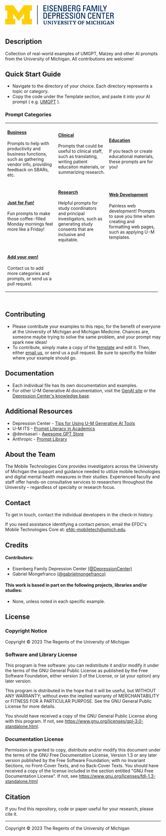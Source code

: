 ![Depression Center Logo](https://github.com/DepressionCenter/.github/blob/main/images/EFDCLogo_375w.png "depressioncenter.org")

# <Repository Title>

## Description
Collection of real-world examples of UMGPT, Maizey and other AI prompts from the University of Michigan. All contributions are welcome!



## Quick Start Guide
* Navigate to the directory of your choice. Each directory represents a topic or category.
* Copy the code under the Template section, and paste it into your AI prompt ( e.g. [UMGPT](https://umgpt.umich.edu/) ).  

### Prompt Categories
<table border="0" width="98%" style="width: 98%;">
  <tbody>
    <tr>
      <td width="32%">
        <h4><a href="/business/">Business</a></h4>
        <p>Prompts to help with productivity and business functions, such as gathering vendor info, providing feedback on SBARs, etc.</p>
      </td>
      <td width="32%">
        <h4><a href="/clinical/">Clinical</a></h4>
        <p>Prompts that could be useful to clinical staff, such as translating, writing patient educaiton materials, or summarizing research.</p>
      </td>
      <td width="32%">
        <h4><a href="/education/">Education</a></h4>
        <p>If you teach or create educational materials, these prompts are for you!</p>
      </td>
    </tr>
    <tr>
      <td width="32%">
        <h4><a href="/just-for-fun/">Just for Fun!</a></h4>
        <p>Fun prompts to make those coffee-filled Monday mornings feel more like a Friday!</p>
      </td>
      <td width="32%">
        <h4><a href="/research/">Research</a></h4>
        <p>Helpful prompts for study coordinators and principal investigators, such as generating study consents that are inclusive and equitable.</p>
      </td>
      <td width="32%">
        <h4><a href="web-development">Web Development</a></h4>
        <p>Painless web development! Prompts to save you time when creating and formatting web pages, such as applying U-M templates.</p>
      </td>
    </tr>
    <tr>
      <td width="32%">
        <h4><a href="#contact">Add your own!</a></h4>
        <p>Contact us to add more categories and prompts, or send us a pull request.</p>
      </td>
      <td width="32%">
        <h4><a href="#"></a></h4>
        <p></p>
      </td>
      <td width="32%">
        <h4><a href="#"></a></h4>
        <p></p>
      </td>
    </tr>
  </tbody>
</table>
<br />



## Contributing
* Please contribute your examples to this repo, for the benefit of everyone at the University of Michigan and Michigan Medicine. Chances are, someone maybe trying to solve the same problem, and your prompt may spark new ideas!
* To contribute, simply make a copy of the [template](_template.md) and edit it. Then, either [email us](#contact), or send us a pull request. Be sure to specifiy the folder where your example should go.


## Documentation
* Each individual file has its own documentation and examples.
* For other U-M Generative AI documentation, visit the [GenAI site](https://genai.umich.edu/) or the [Depression Center's knowledge base](https://michmed.org/efdc-kb).

## Additional Resources
* Depression Center - [Tips for Using U-M Generative AI Tools](https://teamdynamix.umich.edu/TDClient/210/DepressionCenter/KB/ArticleDet?ID=10725)
* U-M ITS - [Prompt Literacy in Academics](https://genai.umich.edu/resources/prompt-literacy)
* @devisasari - [Awesome GPT Store](https://github.com/devisasari/awesome-gpt-store)
* Anthropic - [Prompt Library](https://docs.anthropic.com/claude/prompt-library)



## About the Team
The Mobile Technologies Core provides investigators across the University of Michigan the support and guidance needed to utilize mobile technologies and digital mental health measures in their studies. Experienced faculty and staff offer hands-on consultative services to researchers throughout the University – regardless of specialty or research focus.



## Contact
To get in touch, contact the individual developers in the check-in history.

If you need assistance identifying a contact person, email the EFDC's Mobile Technologies Core at: efdc-mobiletech@umich.edu.



## Credits
#### Contributors:
+ Eisenberg Family Depression Center [(@DepressionCenter)](https://github.com/DepressionCenter/)
+ Gabriel Mongefranco [(@gabrielmongefranco)](https://github.com/gabrielmongefranco)



#### This work is based in part on the following projects, libraries and/or studies:
+ None, unless noted in each specific example.



## License
### Copyright Notice
Copyright © 2023 The Regents of the University of Michigan


### Software and Library License
This program is free software: you can redistribute it and/or modify it under the terms of the GNU General Public License as published by the Free Software Foundation, either version 3 of the License, or (at your option) any later version.

This program is distributed in the hope that it will be useful, but WITHOUT ANY WARRANTY; without even the implied warranty of MERCHANTABILITY or FITNESS FOR A PARTICULAR PURPOSE. See the GNU General Public License for more details.

You should have received a copy of the GNU General Public License along with this program. If not, see <https://www.gnu.org/licenses/gpl-3.0-standalone.html>.


### Documentation License
Permission is granted to copy, distribute and/or modify this document 
under the terms of the GNU Free Documentation License, Version 1.3 
or any later version published by the Free Software Foundation; 
with no Invariant Sections, no Front-Cover Texts, and no Back-Cover Texts. 
You should have received a copy of the license included in the section entitled "GNU 
Free Documentation License". If not, see <https://www.gnu.org/licenses/fdl-1.3-standalone.html>



## Citation
If you find this repository, code or paper useful for your research, please cite it.

----

Copyright © 2023 The Regents of the University of Michigan
